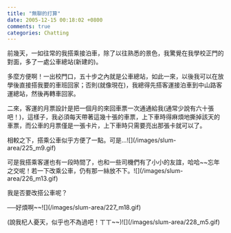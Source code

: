 ```yaml
---
title: "無聊的打算"
date: 2005-12-15 00:18:02 +0800
comments: true
categories: Chatting
---
```

<p>前幾天，一如往常的我搭乘接泊車，除了以往熟悉的景色，我驚覺在我學校正門的對面，多了一處公車總站(新建的)。</p><p>多麼方便啊！一出校門口，五十步之內就是公車總站，如此一來，以後我可以在放學後直接搭我要的車班回家；否則(就像現在)，我總得先搭客運接泊車到中山路客運總站，然後再轉車回家。</p><p>二來，客運的月票設計是把一個月的來回車票一次通通給我(通常少說有六十張吧！)，這樣子，我必須每天帶著這幾十張的車票，上下車時得麻煩地撕掉該天的車票，而公車的月票僅是一張卡片，上下車時只需要亮出那張卡就可以了。</p><p>相較之下，搭乘公車似乎方便了一點。可是...![](/images/slum-area/225_m9.gif)</p><p>可是我搭乘客運也有一段時間了，也和一些司機們有了小小的友誼，哈哈~~忘年之交呢！若一下改乘公車，仍有那一絲放不下。![](/images/slum-area/226_m13.gif)</p><p>我是否要改搭公車呢？</p><p>──好煩啊~~![](/images/slum-area/227_m18.gif)</p><p>(說我杞人憂天，似乎也不為過吧！ㄒㄒ~~)![](/images/slum-area/228_m5.gif)</p><p />
